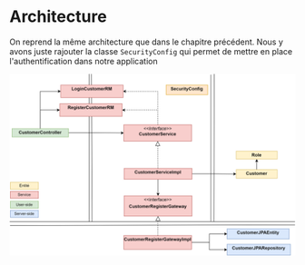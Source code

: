 # Architecture
On reprend la même architecture que dans le chapitre précédent. Nous y avons juste rajouter la classe `SecurityConfig` qui permet de mettre en place l'authentification dans notre application


![](Images/registration_archi.png)
